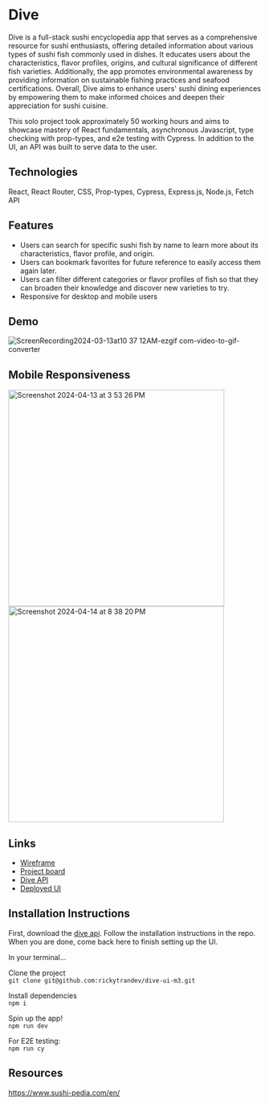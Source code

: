 # Dive  
Dive is a full-stack sushi encyclopedia app that serves as a comprehensive resource for sushi enthusiasts, offering detailed information about various types of sushi fish commonly used in dishes. It educates users about the characteristics, flavor profiles, origins, and cultural significance of different fish varieties. Additionally, the app promotes environmental awareness by providing information on sustainable fishing practices and seafood certifications. Overall, Dive aims to enhance users' sushi dining experiences by empowering them to make informed choices and deepen their appreciation for sushi cuisine.  

This solo project took approximately 50 working hours and aims to showcase mastery of React fundamentals, asynchronous Javascript, type checking with prop-types, and e2e testing with Cypress. In addition to the UI, an API was built to serve data to the user.

## Technologies  
React, React Router, CSS, Prop-types, Cypress, Express.js, Node.js, Fetch API

## Features  
- Users can search for specific sushi fish by name to learn more about its characteristics, flavor profile, and origin.
- Users can bookmark favorites for future reference to easily access them again later.
- Users can filter different categories or flavor profiles of fish so that they can broaden their knowledge and discover new varieties to try.
- Responsive for desktop and mobile users

## Demo  
![ScreenRecording2024-03-13at10 37 12AM-ezgif com-video-to-gif-converter](https://github.com/rickytrandev/dive-ui-m3/assets/105529508/07c14154-84c9-4445-8729-bfe0f26d3467)

## Mobile Responsiveness
<img width="430" alt="Screenshot 2024-04-13 at 3 53 26 PM" src="https://github.com/rickytrandev/dive-ui-m3/assets/105529508/c0c1b550-1495-4a40-b571-64a707530a5b">
<img width="429" alt="Screenshot 2024-04-14 at 8 38 20 PM" src="https://github.com/rickytrandev/dive-ui-m3/assets/105529508/4b479448-1930-4c32-bd66-826a824d7484">


## Links
- [Wireframe](https://www.figma.com/file/sE0pYKO5LXQoJiVsXilXyC/%2Fdive?type=design&node-id=9-233&mode=design&t=E1RblALtItMPRIx2-0)
- [Project board](https://github.com/users/rickytrandev/projects/4/views/1)
- [Dive API](https://github.com/rickytrandev/dive-api-m3)
- [Deployed UI](https://dive-ui.vercel.app/)

## Installation Instructions
First, download the [dive api](https://github.com/rickytrandev/dive-api-m3). Follow the installation instructions in the repo. When you are done, come back here to finish setting up the UI.

In your terminal...

Clone the project  
`git clone git@github.com:rickytrandev/dive-ui-m3.git`  

Install dependencies  
`npm i`  

Spin up the app!  
`npm run dev`  

For E2E testing:  
`npm run cy`  

## Resources
https://www.sushi-pedia.com/en/

